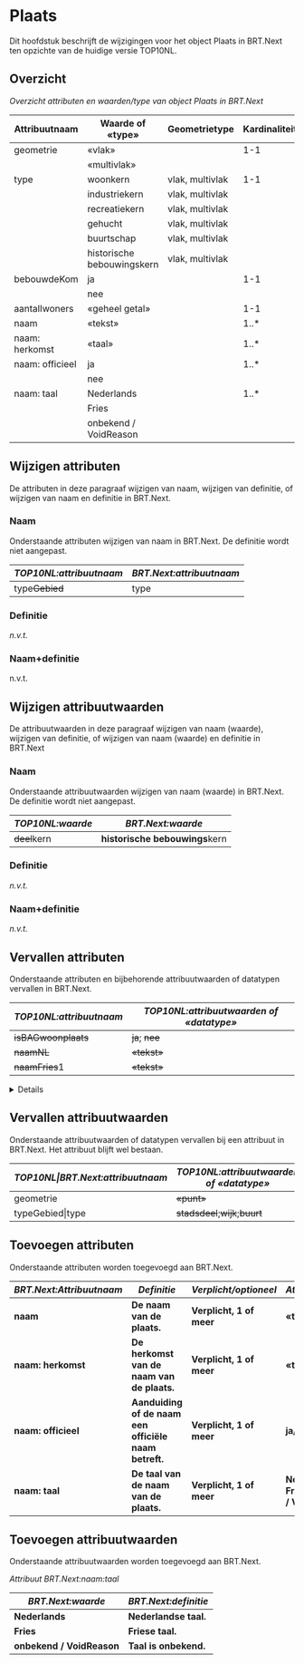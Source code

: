 Plaats
======

Dit hoofdstuk beschrijft de wijzigingen voor het object Plaats in BRT.Next ten
opzichte van de huidige versie TOP10NL.

Overzicht
---------

*Overzicht attributen en waarden/type van object Plaats in BRT.Next*

| Attribuutnaam   | Waarde of «type»           | Geometrietype   | Kardinaliteit |
|-----------------|----------------------------|-----------------|---------------|
| geometrie       | «vlak»                     |                 | 1-1           |
|                 | «multivlak»                |                 |               |
| type            | woonkern                   | vlak, multivlak | 1-1           |
|                 | industriekern              | vlak, multivlak |               |
|                 | recreatiekern              | vlak, multivlak |               |
|                 | gehucht                    | vlak, multivlak |               |
|                 | buurtschap                 | vlak, multivlak |               |
|                 | historische bebouwingskern | vlak, multivlak |               |
| bebouwdeKom     | ja                         |                 | 1-1           |
|                 | nee                        |                 |               |
| aantalIwoners   | «geheel getal»             |                 | 1-1           |
| naam            | «tekst»                    |                 | 1..\*         |
| naam: herkomst  | «taal»                     |                 | 1..\*         |
| naam: officieel | ja                         |                 | 1..\*         |
|                 | nee                        |                 |               |
| naam: taal      | Nederlands                 |                 | 1..\*         |
|                 | Fries                      |                 |               |
|                 | onbekend / VoidReason      |                 |               |

Wijzigen attributen
-------------------

De attributen in deze paragraaf wijzigen van naam, wijzigen van definitie, of
wijzigen van naam en definitie in BRT.Next.

### Naam

Onderstaande attributen wijzigen van naam in BRT.Next. De definitie wordt niet
aangepast.

| *TOP10NL:attribuutnaam* | *BRT.Next:attribuutnaam* |
|-------------------------|--------------------------|
| type~~Gebied~~      | type                     |

### Definitie

*n.v.t.*

### Naam+definitie

n.v.t.

Wijzigen attribuutwaarden
-------------------------

De attribuutwaarden in deze paragraaf wijzigen van naam (waarde), wijzigen van
definitie, of wijzigen van naam (waarde) en definitie in BRT.Next

### Naam

Onderstaande attribuutwaarden wijzigen van naam (waarde) in BRT.Next. De
definitie wordt niet aangepast.

| *TOP10NL:waarde* | *BRT.Next:waarde*              |
|------------------|--------------------------------|
| ~~deel~~kern | **historische bebouwings**kern |

### Definitie

*n.v.t.*

### Naam+definitie

*n.v.t.*

Vervallen attributen
--------------------

Onderstaande attributen en bijbehorende attribuutwaarden of datatypen vervallen
in BRT.Next.

| *TOP10NL:attribuutnaam* | *TOP10NL:attribuutwaarden of «datatype»* |
|-------------------------|------------------------------------------|
| ~~isBAGwoonplaats~~ | ~~ja~~; ~~nee~~                  |
| ~~naamNL~~      | ~~«tekst»~~                          |
| ~~naamFries~~1      | ~~«tekst»~~                          |

<details class="note"> TOP10NL-attributen naamNL en naamFries met datatype «tekst» worden
vervangen door attribuut naam:taal met attribuutwaarden ‘Nederlands’; ‘Fries’;
‘onbekend / VoidReason’ in BRT.Next.
</details>

Vervallen attribuutwaarden
--------------------------

Onderstaande attribuutwaarden of datatypen vervallen bij een attribuut in
BRT.Next. Het attribuut blijft wel bestaan.

| *TOP10NL\|BRT.Next:attribuutnaam* | *TOP10NL:attribuutwaarden of «datatype»*     |
|-----------------------------------|----------------------------------------------|
| geometrie                         | ~~«punt»~~                               |
| typeGebied\|type                  | ~~stadsdeel~~;~~wijk~~;~~buurt~~ |

Toevoegen attributen
--------------------

Onderstaande attributen worden toegevoegd aan BRT.Next.

| *BRT.Next:Attribuutnaam* | *Definitie*                                           | *Verplicht/optioneel*    | *Attribuutwaarde*                            |
|--------------------------|-------------------------------------------------------|--------------------------|----------------------------------------------|
| **naam**                 | **De naam van de plaats.**                            | **Verplicht, 1 of meer** | **«tekst»**                                  |
| **naam: herkomst**       | **De herkomst van de naam van de plaats.**            | **Verplicht, 1 of meer** | **«tekst»**                                  |
| **naam: officieel**      | **Aanduiding of de naam een officiële naam betreft.** | **Verplicht, 1 of meer** | **ja/nee**                                   |
| **naam: taal**           | **De taal van de naam van de plaats.**                | **Verplicht, 1 of meer** | **Nederlands; Fries; onbekend / VoidReason** |

Toevoegen attribuutwaarden
--------------------------

Onderstaande attribuutwaarden worden toegevoegd aan BRT.Next.

*Attribuut BRT.Next:naam:taal*

| *BRT.Next:waarde*         | *BRT.Next:definitie*  |
|---------------------------|-----------------------|
| **Nederlands**            | **Nederlandse taal.** |
| **Fries**                 | **Friese taal.**      |
| **onbekend / VoidReason** | **Taal is onbekend.** |
